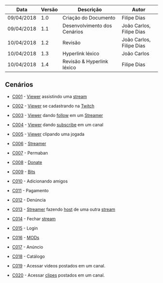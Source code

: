|Data|Versão|Descrição|Autor|
|----|------|---------|-----|
|09/04/2018|1.0|Criação do Documento|Filipe Dias|
|09/04/2018|1.1|Desenvolvimento dos Cenários|João Carlos, Filipe Dias|
|10/04/2018|1.2|Revisão|João Carlos, Filipe Dias|
|10/04/2018|1.3|Hyperlink léxico|João Carlos|
|10/04/2018|1.4|Revisão & Hyperlink léxico|Filipe Dias|

## Cenários

* [C001](https://github.com/gabrielziegler3/Requisitos-2018-1/wiki/Cenário-001) - [Viewer](https://github.com/gabrielziegler3/Requisitos-2018-1/wiki/Viewer) assistindo uma [stream](https://github.com/gabrielziegler3/Requisitos-2018-1/wiki/Stream)

* [C002](https://github.com/gabrielziegler3/Requisitos-2018-1/wiki/Cenário-002) - [Viewer](https://github.com/gabrielziegler3/Requisitos-2018-1/wiki/Viewer) se cadastrando na [Twitch](https://github.com/gabrielziegler3/Requisitos-2018-1/wiki/Twitch)

* [C003](https://github.com/gabrielziegler3/Requisitos-2018-1/wiki/Cenário-003) - [Viewer](https://github.com/gabrielziegler3/Requisitos-2018-1/wiki/Viewer) dando [follow](https://github.com/gabrielziegler3/Requisitos-2018-1/wiki/Dar-follow) em um [Streamer](https://github.com/gabrielziegler3/Requisitos-2018-1/wiki/L%C3%A9xico-Streamer)

* [C004](https://github.com/gabrielziegler3/Requisitos-2018-1/wiki/Cenário-004) - [Viewer](https://github.com/gabrielziegler3/Requisitos-2018-1/wiki/Viewer) dando [subscribe](https://github.com/gabrielziegler3/Requisitos-2018-1/wiki/Subscriber) em um canal

* [C005](https://github.com/gabrielziegler3/Requisitos-2018-1/wiki/Cenário-005) - [Viewer](https://github.com/gabrielziegler3/Requisitos-2018-1/wiki/Viewer) clipando uma jogada

* [C006](https://github.com/gabrielziegler3/Requisitos-2018-1/wiki/Cenário-006) - [Streamer](https://github.com/gabrielziegler3/Requisitos-2018-1/wiki/L%C3%A9xico-Streamer)

* [C007](https://github.com/gabrielziegler3/Requisitos-2018-1/wiki/Cenário-007) - Permaban

* [C008](https://github.com/gabrielziegler3/Requisitos-2018-1/wiki/Cenário-008) - [Donate](https://github.com/gabrielziegler3/Requisitos-2018-1/wiki/Donate)

* [C009](https://github.com/gabrielziegler3/Requisitos-2018-1/wiki/Cenário-009) - [Bits](https://github.com/gabrielziegler3/Requisitos-2018-1/wiki/Bits)

* [C010](https://github.com/gabrielziegler3/Requisitos-2018-1/wiki/Cenário-010) - Adicionando amigos

* [C011](https://github.com/gabrielziegler3/Requisitos-2018-1/wiki/Cenário-011) - Pagamento

* [C012](https://github.com/gabrielziegler3/Requisitos-2018-1/wiki/Cenário-012) - Denúncia

* [C013](https://github.com/gabrielziegler3/Requisitos-2018-1/wiki/Cenário-013) - [Streamer](https://github.com/gabrielziegler3/Requisitos-2018-1/wiki/L%C3%A9xico-Streamer) fazendo [host](https://github.com/gabrielziegler3/Requisitos-2018-1/wiki/Raid) de uma outra [stream](https://github.com/gabrielziegler3/Requisitos-2018-1/wiki/Stream)

* [C014](https://github.com/gabrielziegler3/Requisitos-2018-1/wiki/Cenário-014) - Fechar [stream](https://github.com/gabrielziegler3/Requisitos-2018-1/wiki/Stream)

* [C015](https://github.com/gabrielziegler3/Requisitos-2018-1/wiki/Cenário-015) - Login

* [C016](https://github.com/gabrielziegler3/Requisitos-2018-1/wiki/Cenário-016) - [MODs](https://github.com/gabrielziegler3/Requisitos-2018-1/wiki/Mods)

* [C017](https://github.com/gabrielziegler3/Requisitos-2018-1/wiki/Cenário-017) - Anúncio

* [C018](https://github.com/gabrielziegler3/Requisitos-2018-1/wiki/Cenário-018) - Catálogo

* [C019](https://github.com/gabrielziegler3/Requisitos-2018-1/wiki/Cenário-019) - Acessar videos postados em um canal.

* [C020](https://github.com/gabrielziegler3/Requisitos-2018-1/wiki/Cenário-020) -  Acessar [clipes](https://github.com/gabrielziegler3/Requisitos-2018-1/wiki/Clipes) postados em um canal.